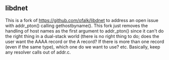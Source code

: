 libdnet
-------

This is a fork of https://github.com/ofalk/libdnet to address an open issue with addr_pton()
calling gethostbyname().  This fork just removes the handling of host names as the first
argument to addr_pton() since it can't do the right thing in a dual-stack world (there is
no right thing to do; does the user want the AAAA record or the A record?  If there is
more than one record (even if the same type), which one do we want to use?  etc.
Basically, keep any resolver calls out of addr.c.
